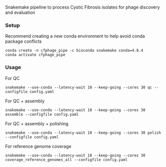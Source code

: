 Snakemake pipeline to process Cystic Fibrosis isolates for phage discovery and evaluation

### Setup
Recommend creating a new conda environment to help avoid conda package conflicts

```shell script
conda create -n cfphage_pipe -c bioconda snakemake conda=4.8.4
conda activate cfphage_pipe
```

### Usage
For QC
```shell script
snakemake --use-conda --latency-wait 10 --keep-going --cores 30 qc --configfile config.yaml
```
For QC + assembly
```shell script
snakemake --use-conda --latency-wait 10 --keep-going --cores 30 assemble --configfile config.yaml
```
For QC + assembly + polishing
```shell script
snakemake --use-conda --latency-wait 10 --keep-going --cores 30 polish --configfile config.yaml 
```
For reference genome coverage
```shell script
snakemake --use-conda --latency-wait 10 --keep-going --cores 30 coverage_reference_genomes_all --configfile config.yaml 
```